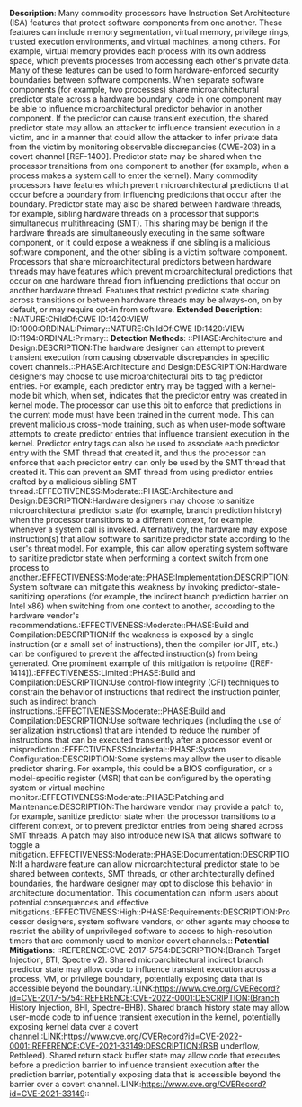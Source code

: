 **Description**: Many commodity processors have Instruction Set Architecture (ISA) features that protect software components from one another. These features can include memory segmentation, virtual memory, privilege rings, trusted execution environments, and virtual machines, among others. For example, virtual memory provides each process with its own address space, which prevents processes from accessing each other's private data. Many of these features can be used to form hardware-enforced security boundaries between software components. When separate software components (for example, two processes) share microarchitectural predictor state across a hardware boundary, code in one component may be able to influence microarchitectural predictor behavior in another component. If the predictor can cause transient execution, the shared predictor state may allow an attacker to influence transient execution in a victim, and in a manner that could allow the attacker to infer private data from the victim by monitoring observable discrepancies (CWE-203) in a covert channel [REF-1400]. Predictor state may be shared when the processor transitions from one component to another (for example, when a process makes a system call to enter the kernel). Many commodity processors have features which prevent microarchitectural predictions that occur before a boundary from influencing predictions that occur after the boundary. Predictor state may also be shared between hardware threads, for example, sibling hardware threads on a processor that supports simultaneous multithreading (SMT). This sharing may be benign if the hardware threads are simultaneously executing in the same software component, or it could expose a weakness if one sibling is a malicious software component, and the other sibling is a victim software component. Processors that share microarchitectural predictors between hardware threads may have features which prevent microarchitectural predictions that occur on one hardware thread from influencing predictions that occur on another hardware thread. Features that restrict predictor state sharing across transitions or between hardware threads may be always-on, on by default, or may require opt-in from software.
**Extended Description**: ::NATURE:ChildOf:CWE ID:1420:VIEW ID:1000:ORDINAL:Primary::NATURE:ChildOf:CWE ID:1420:VIEW ID:1194:ORDINAL:Primary::
**Detection Methods**: ::PHASE:Architecture and Design:DESCRIPTION:The hardware designer can attempt to prevent transient execution from causing observable discrepancies in specific covert channels.::PHASE:Architecture and Design:DESCRIPTION:Hardware designers may choose to use microarchitectural bits to tag predictor entries. For example, each predictor entry may be tagged with a kernel-mode bit which, when set, indicates that the predictor entry was created in kernel mode. The processor can use this bit to enforce that predictions in the current mode must have been trained in the current mode. This can prevent malicious cross-mode training, such as when user-mode software attempts to create predictor entries that influence transient execution in the kernel. Predictor entry tags can also be used to associate each predictor entry with the SMT thread that created it, and thus the processor can enforce that each predictor entry can only be used by the SMT thread that created it. This can prevent an SMT thread from using predictor entries crafted by a malicious sibling SMT thread.:EFFECTIVENESS:Moderate::PHASE:Architecture and Design:DESCRIPTION:Hardware designers may choose to sanitize microarchitectural predictor state (for example, branch prediction history) when the processor transitions to a different context, for example, whenever a system call is invoked. Alternatively, the hardware may expose instruction(s) that allow software to sanitize predictor state according to the user's threat model. For example, this can allow operating system software to sanitize predictor state when performing a context switch from one process to another.:EFFECTIVENESS:Moderate::PHASE:Implementation:DESCRIPTION:System software can mitigate this weakness by invoking predictor-state-sanitizing operations (for example, the indirect branch prediction barrier on Intel x86) when switching from one context to another, according to the hardware vendor's recommendations.:EFFECTIVENESS:Moderate::PHASE:Build and Compilation:DESCRIPTION:If the weakness is exposed by a single instruction (or a small set of instructions), then the compiler (or JIT, etc.) can be configured to prevent the affected instruction(s) from being generated. One prominent example of this mitigation is retpoline ([REF-1414]).:EFFECTIVENESS:Limited::PHASE:Build and Compilation:DESCRIPTION:Use control-flow integrity (CFI) techniques to constrain the behavior of instructions that redirect the instruction pointer, such as indirect branch instructions.:EFFECTIVENESS:Moderate::PHASE:Build and Compilation:DESCRIPTION:Use software techniques (including the use of serialization instructions) that are intended to reduce the number of instructions that can be executed transiently after a processor event or misprediction.:EFFECTIVENESS:Incidental::PHASE:System Configuration:DESCRIPTION:Some systems may allow the user to disable predictor sharing. For example, this could be a BIOS configuration, or a model-specific register (MSR) that can be configured by the operating system or virtual machine monitor.:EFFECTIVENESS:Moderate::PHASE:Patching and Maintenance:DESCRIPTION:The hardware vendor may provide a patch to, for example, sanitize predictor state when the processor transitions to a different context, or to prevent predictor entries from being shared across SMT threads. A patch may also introduce new ISA that allows software to toggle a mitigation.:EFFECTIVENESS:Moderate::PHASE:Documentation:DESCRIPTION:If a hardware feature can allow microarchitectural predictor state to be shared between contexts, SMT threads, or other architecturally defined boundaries, the hardware designer may opt to disclose this behavior in architecture documentation. This documentation can inform users about potential consequences and effective mitigations.:EFFECTIVENESS:High::PHASE:Requirements:DESCRIPTION:Processor designers, system software vendors, or other agents may choose to restrict the ability of unprivileged software to access to high-resolution timers that are commonly used to monitor covert channels.::
**Potential Mitigations**: ::REFERENCE:CVE-2017-5754:DESCRIPTION:(Branch Target Injection, BTI, Spectre v2). Shared microarchitectural indirect branch predictor state may allow code to influence transient execution across a process, VM, or privilege boundary, potentially exposing data that is accessible beyond the boundary.:LINK:https://www.cve.org/CVERecord?id=CVE-2017-5754::REFERENCE:CVE-2022-0001:DESCRIPTION:(Branch History Injection, BHI, Spectre-BHB). Shared branch history state may allow user-mode code to influence transient execution in the kernel, potentially exposing kernel data over a covert channel.:LINK:https://www.cve.org/CVERecord?id=CVE-2022-0001::REFERENCE:CVE-2021-33149:DESCRIPTION:(RSB underflow, Retbleed). Shared return stack buffer state may allow code that executes before a prediction barrier to influence transient execution after the prediction barrier, potentially exposing data that is accessible beyond the barrier over a covert channel.:LINK:https://www.cve.org/CVERecord?id=CVE-2021-33149::